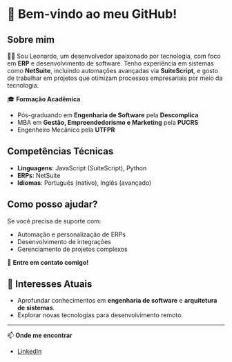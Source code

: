 # 👋 Bem-vindo ao meu GitHub!

## Sobre mim

👨‍💻 Sou Leonardo, um desenvolvedor apaixonado por tecnologia, com foco em **ERP** e desenvolvimento de software. Tenho experiência em sistemas como **NetSuite**, incluindo automações avançadas via **SuiteScript**, e gosto de trabalhar em projetos que otimizam processos empresariais por meio da tecnologia.

🎓 **Formação Acadêmica**

* Pós-graduando em **Engenharia de Software** pela **Descomplica**
* MBA em **Gestão, Empreendedorismo e Marketing** pela **PUCRS**
* Engenheiro Mecânico pela **UTFPR**


## Competências Técnicas

* **Linguagens**: JavaScript (SuiteScript), Python
* **ERPs**: NetSuite
* **Idiomas**: Português (nativo), Inglês (avançado)

## Como posso ajudar?

Se você precisa de suporte com:

* Automação e personalização de ERPs
* Desenvolvimento de integrações
* Gerenciamento de projetos complexos

💬 **Entre em contato comigo!**

## 🌱 Interesses Atuais

* Aprofundar conhecimentos em **engenharia de software** e **arquitetura de sistemas**.
* Explorar novas tecnologias para desenvolvimento remoto.

---

📫 **Onde me encontrar**

* [LinkedIn](https://www.linkedin.com/in/lyraleo23/)
